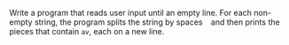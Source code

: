 Write a program that reads user input until an empty line. For each non-empty string, the program splits the string by spaces ` ` and then prints the pieces that contain `av`, each on a new line.